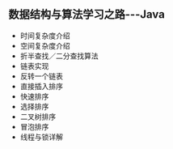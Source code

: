 ## 数据结构与算法学习之路---Java


- 时间复杂度介绍
- 空间复杂度介绍
- 折半查找／二分查找算法
- 链表实现
- 反转一个链表
- 直接插入排序
- 快速排序
- 选择排序
- 二叉树排序
- 冒泡排序
- 线程与锁详解


